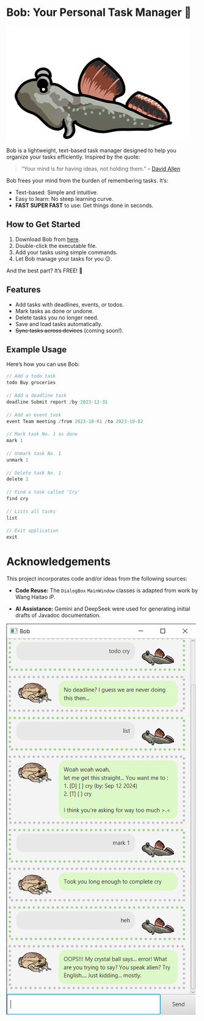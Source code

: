 # Bob: Your Personal Task Manager 🚀
![alt text](https://github.com/zyonwee/iP/blob/master/src/main/resources/images/user.png?raw=true)

Bob is a lightweight, text-based task manager designed to help you organize your tasks efficiently. Inspired by the quote:

> “Your mind is for having ideas, not holding them.” – [David Allen](https://gettingthingsdone.com/)

Bob frees your mind from the burden of remembering tasks. It’s:

*   Text-based: Simple and intuitive.
*   Easy to learn: No steep learning curve.
*   **FAST SUPER FAST** to use: Get things done in seconds.

## How to Get Started

1.  Download Bob from [here](https://github.com/zyonwee/ip/releases/download/v0.2/bob.jar).
2.  Double-click the executable file.
3.  Add your tasks using simple commands.
4.  Let Bob manage your tasks for you 😉.

And the best part? It’s FREE! 🎉

## Features

-   Add tasks with deadlines, events, or todos.
-   Mark tasks as done or undone.
-   Delete tasks you no longer need.
-   Save and load tasks automatically.
-   ~~Sync tasks across devices~~ (coming soon!).

## Example Usage

Here’s how you can use Bob:

```java
// Add a todo task
todo Buy groceries

// Add a deadline task
deadline Submit report /by 2023-12-31

// Add an event task
event Team meeting /from 2023-10-01 /to 2023-10-02

// Mark task No. 1 as done
mark 1

// Unmark task No. 1
unmark 1

// Delete task No. 1
delete 1

// Find a task called 'Cry'
find cry

// Lists all tasks
list  

// Exit application
exit
```
# Acknowledgements

This project incorporates code and/or ideas from the following sources:

*   **Code Reuse:**  The `DialogBox` `MainWindow` classes is adapted from work by Wang Haitao iP.

*   **AI Assistance:** Gemini and DeepSeek were used for generating initial drafts of Javadoc documentation.

![alt text](https://github.com/zyonwee/iP/blob/master/docs/Ui.png?raw=true)
